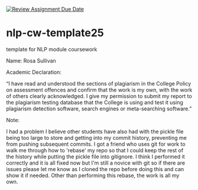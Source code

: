 [![Review Assignment Due Date](https://classroom.github.com/assets/deadline-readme-button-22041afd0340ce965d47ae6ef1cefeee28c7c493a6346c4f15d667ab976d596c.svg)](https://classroom.github.com/a/8qgh5WxD)
# nlp-cw-template25
template for NLP module coursework


Name: Rosa Sullivan

Academic Declaration:

“I have read and understood the sections of plagiarism in the College Policy
on assessment offences and confirm that the work is my own, with the work
of others clearly acknowledged. I give my permission to submit my report
to the plagiarism testing database that the College is using and test it using
plagiarism detection software, search engines or meta-searching software.”


Note: 

I had a problem I believe other students have also had with the pickle file being too large to store and getting into my
commit history, preventing me from pushing subsequent commits. I got a friend who uses git for work to walk me through how to 'rebase' my repo so that I could keep the rest of the history while putting the pickle file into gitignore. I think I performed it correctly and it is all fixed now but I'm still a novice with git so if there are issues please let me know as I cloned the repo before doing this and can show it if needed. Other than performing this rebase, the work is all my own. 